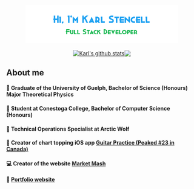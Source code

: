 <p align="center"><a href="https://kstencell.github.io/" target="_blank"><img width="80%" alt="Hi, I'm Karl Stencell" src="./images/github-readme-banner.png" /></a></p>

<div align=center><a href="https://github.com/anuraghazra/github-readme-stats"><img align="center" src="https://github-readme-stats.vercel.app/api?username=kstencell&show_icons=true&include_all_commits=true&theme=buefy&hide_border=true&title_color=34A853&icon_color=4285F4&hide_border=true" alt="Karl's github stats" /></a><a href="https://github.com/anuraghazra/github-readme-stats"><img align="center" src="https://github-readme-stats.vercel.app/api/top-langs/?username=kstencell&layout=compact&theme=buefy&hide_border=true" /></a></div>

## About me

  #### 📘 Graduate of the University of Guelph, Bachelor of Science (Honours) Major Theoretical Physics
  #### 📗 Student at Conestoga College, Bachelor of Computer Science (Honours)
  #### 📝 Technical Operations Specialist at Arctic Wolf
  #### 📱 Creator of chart topping iOS app <a href="https://appadvice.com/app/guitar-practice/1513229012">Guitar Practice (Peaked #23 in Canada)</a>
  #### 💻 Creator of the website <a href="http://marketmash.ca">Market Mash</a>
  #### 💼 <a href="https://kstencell.github.io/">Portfolio website</a>
